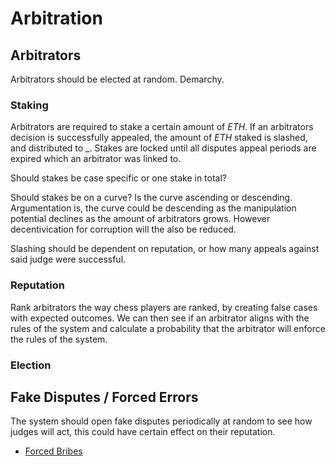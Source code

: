# Arbitration

## Arbitrators

Arbitrators should be elected at random. Demarchy.

### Staking

Arbitrators are required to stake a certain amount of *ETH*.
If an arbitrators decision is successfully appealed, the amount
of *ETH* staked is slashed, and distributed to _. Stakes are locked
until all disputes appeal periods are expired which an arbitrator was linked to.

Should stakes be case specific or one stake in total?

Should stakes be on a curve? Is the curve ascending or descending. Argumentation is, the curve could be descending as the manipulation potential declines as the amount of arbitrators grows. However decentivication for corruption will the also be reduced.

Slashing should be dependent on reputation, or how many appeals against said judge were successful.

### Reputation

Rank arbitrators the way chess players are ranked, by creating false cases with expected outcomes. We can then see if an arbitrator aligns with the rules of the system and calculate a probability that the arbitrator will enforce the rules of the system.

### Election

## Fake Disputes / Forced Errors

The system should open fake disputes periodically at random
to see how judges will act, this could have certain effect 
on their reputation.

- [Forced Bribes](https://medium.com/the-ethereum-name-service/forced-bribes-88ae18f108e)
